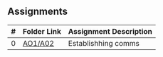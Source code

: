 ##  Assignments

|   #   | Folder Link | Assignment Description |
| :---: | ----------- | ---------------------- |
|   0   | [AO1/A02](.Assignments/AO1&2)| Establishhing comms    |
